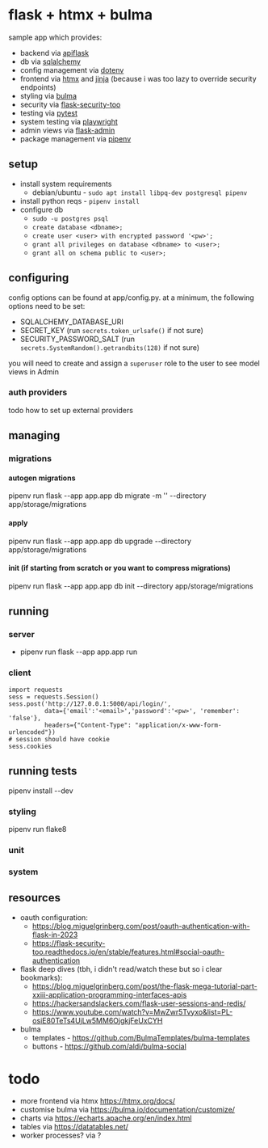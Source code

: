# flask + htmx + bulma

sample app which provides:
- backend via [apiflask](https://github.com/apiflask/apiflask)
- db via [sqlalchemy](https://github.com/sqlalchemy/sqlalchemy)
- config management via [dotenv](https://github.com/theskumar/python-dotenv)
- frontend via [htmx](https://github.com/bigskysoftware/htmx) and [jinja](https://github.com/pallets/jinja) (because i was too lazy to override security endpoints)
- styling via [bulma](https://github.com/jgthms/bulma)
- security via [flask-security-too](https://github.com/Flask-Middleware/flask-security)
- testing via [pytest](https://github.com/pytest-dev/pytest)
- system testing via [playwright](https://github.com/microsoft/playwright)
- admin views via [flask-admin](https://github.com/flask-admin/flask-admin)
- package management via [pipenv](https://github.com/pypa/pipenv)

## setup

- install system requirements
  - debian/ubuntu - `sudo apt install libpq-dev postgresql pipenv`
- install python reqs - `pipenv install`
- configure db
  - `sudo -u postgres psql`
  - `create database <dbname>;`
  - `create user <user> with encrypted password '<pw>';`
  - `grant all privileges on database <dbname> to <user>;`
  - `grant all on schema public to <user>;`

## configuring

config options can be found at app/config.py. at a minimum, the following options need to be set:
- SQLALCHEMY_DATABASE_URI
- SECRET_KEY (run `secrets.token_urlsafe()` if not sure)
- SECURITY_PASSWORD_SALT (run `secrets.SystemRandom().getrandbits(128)` if not sure)

you will need to create and assign a `superuser` role to the user to see model views in Admin

### auth providers

todo how to set up external providers

## managing

### migrations

#### autogen migrations

pipenv run flask --app app.app db migrate -m '<description>' --directory app/storage/migrations

#### apply

pipenv run flask --app app.app db upgrade --directory app/storage/migrations

#### init (if starting from scratch or you want to compress migrations)

pipenv run flask --app app.app db init --directory app/storage/migrations

## running

### server

- pipenv run flask --app app.app run

### client

    import requests
    sess = requests.Session()
    sess.post('http://127.0.0.1:5000/api/login/',
              data={'email':'<email>','password':'<pw>', 'remember': 'false'},
              headers={"Content-Type": "application/x-www-form-urlencoded"})
    # session should have cookie
    sess.cookies

## running tests

pipenv install --dev

### styling

pipenv run flake8

### unit

### system

## resources

- oauth configuration:
  - https://blog.miguelgrinberg.com/post/oauth-authentication-with-flask-in-2023
  - https://flask-security-too.readthedocs.io/en/stable/features.html#social-oauth-authentication
- flask deep dives (tbh, i didn't read/watch these but so i clear bookmarks):
  - https://blog.miguelgrinberg.com/post/the-flask-mega-tutorial-part-xxiii-application-programming-interfaces-apis
  - https://hackersandslackers.com/flask-user-sessions-and-redis/
  - https://www.youtube.com/watch?v=MwZwr5Tvyxo&list=PL-osiE80TeTs4UjLw5MM6OjgkjFeUxCYH
- bulma
  - templates - https://github.com/BulmaTemplates/bulma-templates
  - buttons - https://github.com/aldi/bulma-social

# todo
- more frontend via htmx https://htmx.org/docs/
- customise bulma via https://bulma.io/documentation/customize/
- charts via https://echarts.apache.org/en/index.html
- tables via https://datatables.net/
- worker processes? via ?

